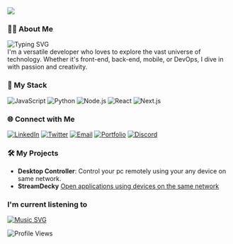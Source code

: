 <img src="https://user-images.githubusercontent.com/18350557/176309783-0785949b-9127-417c-8b55-ab5a4333674e.gif"/>

### 👨🏻 About Me
![Typing SVG](https://readme-typing-svg.herokuapp.com?font=Fira+Code&weight=500&size=24&pause=1000&color=F743E7&width=435&lines=Full+Stack+Developer;Dumbo;Tech+Enthusiast+Student)<br>
I'm a versatile developer who loves to explore the vast universe of technology. Whether it's front-end, back-end, mobile, or DevOps, I dive in with passion and creativity.

### 🔧 My Stack
![JavaScript](https://img.shields.io/badge/-JavaScript-EDD53F?style=flat-square&logo=javascript&logoColor=black)
![Python](https://img.shields.io/badge/-Python-3670A0?style=flat-square&logo=python&logoColor=white)
![Node.js](https://img.shields.io/badge/-Node.js-339933?style=flat-square&logo=node.js&logoColor=white)
![React](https://img.shields.io/badge/-React-61DAFB?style=flat-square&logo=react&logoColor=black)
![Next.js](https://img.shields.io/badge/-Next.js-000000?style=flat-square&logo=next.js&logoColor=white)

### 🌐 Connect with Me
[![LinkedIn](https://img.shields.io/badge/-LinkedIn-0077B5?style=flat-square&logo=linkedin&logoColor=white)](https://linkedin.com/in/BeastCodZ)
[![Twitter](https://img.shields.io/badge/-Twitter-1DA1F2?style=flat-square&logo=twitter&logoColor=white)](https://twitter.com/BeastCodZ)
[![Email](https://img.shields.io/badge/-Email-D14836?style=flat-square&logo=gmail&logoColor=white)](mailto:beastcodz1934@gmail.com)
[![Portfolio](https://img.shields.io/badge/-Portfolio-000000?style=flat-square&logo=github&logoColor=white)](https://www.beastcodz.github.me)
[![Discord](https://img.shields.io/badge/-Discord-5865F2?style=flat-square&logo=discord&logoColor=white)](https://discordapp.com/users/516140725185019905)


### 🛠️ My Projects
- **Desktop Controller**: Control your pc remotely using your any device on same network.
- **StreamDecky** [Open applications using devices on the same network](https://github.com/beastcodz/streamdecky)

### I'm current listening to
[![Music SVG](https://readme-typing-svg.herokuapp.com?font=Edu+AU+VIC+WA+NT+Hand&size=16&pause=1000&color=F74FE2&random=true&width=435&lines=One+Love+-+Blue;The+Night+We+Met+-+Lord+Huron;Money%2C+Money%2C+Money+-+ABBA)](https://git.io/typing-svg)

![Profile Views](https://komarev.com/ghpvc/?username=BeastCodZ&color=ff69b4&style=for-the-badge)

